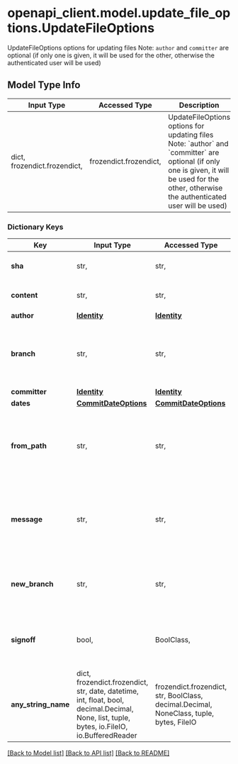 # openapi_client.model.update_file_options.UpdateFileOptions

UpdateFileOptions options for updating files Note: `author` and `committer` are optional (if only one is given, it will be used for the other, otherwise the authenticated user will be used)

## Model Type Info
Input Type | Accessed Type | Description | Notes
------------ | ------------- | ------------- | -------------
dict, frozendict.frozendict,  | frozendict.frozendict,  | UpdateFileOptions options for updating files Note: &#x60;author&#x60; and &#x60;committer&#x60; are optional (if only one is given, it will be used for the other, otherwise the authenticated user will be used) | 

### Dictionary Keys
Key | Input Type | Accessed Type | Description | Notes
------------ | ------------- | ------------- | ------------- | -------------
**sha** | str,  | str,  | sha is the SHA for the file that already exists | 
**content** | str,  | str,  | content must be base64 encoded | 
**author** | [**Identity**](Identity.md) | [**Identity**](Identity.md) |  | [optional] 
**branch** | str,  | str,  | branch (optional) to base this file from. if not given, the default branch is used | [optional] 
**committer** | [**Identity**](Identity.md) | [**Identity**](Identity.md) |  | [optional] 
**dates** | [**CommitDateOptions**](CommitDateOptions.md) | [**CommitDateOptions**](CommitDateOptions.md) |  | [optional] 
**from_path** | str,  | str,  | from_path (optional) is the path of the original file which will be moved/renamed to the path in the URL | [optional] 
**message** | str,  | str,  | message (optional) for the commit of this file. if not supplied, a default message will be used | [optional] 
**new_branch** | str,  | str,  | new_branch (optional) will make a new branch from &#x60;branch&#x60; before creating the file | [optional] 
**signoff** | bool,  | BoolClass,  | Add a Signed-off-by trailer by the committer at the end of the commit log message. | [optional] 
**any_string_name** | dict, frozendict.frozendict, str, date, datetime, int, float, bool, decimal.Decimal, None, list, tuple, bytes, io.FileIO, io.BufferedReader | frozendict.frozendict, str, BoolClass, decimal.Decimal, NoneClass, tuple, bytes, FileIO | any string name can be used but the value must be the correct type | [optional]

[[Back to Model list]](../../README.md#documentation-for-models) [[Back to API list]](../../README.md#documentation-for-api-endpoints) [[Back to README]](../../README.md)

